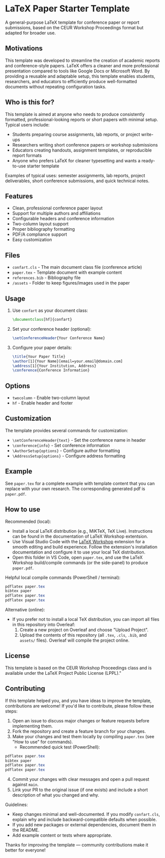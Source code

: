 # LaTeX Paper Starter Template

A general-purpose LaTeX template for conference paper or report submissions, based on the CEUR Workshop Proceedings format but adapted for broader use.

## Motivations

This template was developed to streamline the creation of academic reports and conference-style papers. LaTeX offers a cleaner and more professional presentation compared to tools like Google Docs or Microsoft Word. By providing a reusable and adaptable setup, this template enables students, researchers, and educators to efficiently produce well-formatted documents without repeating configuration tasks.

## Who is this for?

This template is aimed at anyone who needs to produce consistently formatted, professional-looking reports or short papers with minimal setup. Typical users include:

- Students preparing course assignments, lab reports, or project write-ups
- Researchers writing short conference papers or workshop submissions
- Educators creating handouts, assignment templates, or reproducible report formats
- Anyone who prefers LaTeX for cleaner typesetting and wants a ready-to-use starter template

Examples of typical uses: semester assignments, lab reports, project deliverables, short conference submissions, and quick technical notes.

## Features

- Clean, professional conference paper layout
- Support for multiple authors and affiliations
- Configurable headers and conference information
- Two-column layout support
- Proper bibliography formatting
- PDF/A compliance support
- Easy customization

## Files

- `confart.cls` - The main document class file (conference article)
- `paper.tex` - Template document with example content
- `references.bib` - Bibliography file
- `/assets` - Folder to keep figures/images used in the paper

## Usage

1. Use `confart` as your document class:

   ```latex
   \documentclass[hf]{confart}
   ```

2. Set your conference header (optional):

   ```latex
   \setConferenceHeader{Your Conference Name}
   ```

3. Configure your paper details:
   ```latex
   \title{Your Paper Title}
   \author[1]{Your Name}[email=your.email@domain.com]
   \address[1]{Your Institution, Address}
   \conference{Conference Information}
   ```

## Options

- `twocolumn` - Enable two-column layout
- `hf` - Enable header and footer

## Customization

The template provides several commands for customization:

- `\setConferenceHeader{text}` - Set the conference name in header
- `\conference{info}` - Set conference information
- `\AuthorSetup{options}` - Configure author formatting
- `\AddressSetup{options}` - Configure address formatting

## Example

See `paper.tex` for a complete example with template content that you can replace with your own research.
The corresponding generated pdf is `paper.pdf`.

## How to use

Recommended (local):

- Install a local LaTeX distribution (e.g., MiKTeX, TeX Live). Instructions can be found in the documentation of LaTeX Workshop extentsion.
- Use Visual Studio Code with the [LaTeX Workshop](https://marketplace.visualstudio.com/items?itemName=James-Yu.latex-workshop) extension for a smooth editing and build experience. Follow the extension's installation documentation and configure it to use your local TeX distribution.
- Open this folder in VS Code, open `paper.tex`, and use the LaTeX Workshop build/compile commands (or the side-panel) to produce `paper.pdf`.

Helpful local compile commands (PowerShell / terminal):

```powershell
pdflatex paper.tex
bibtex paper
pdflatex paper.tex
pdflatex paper.tex
```

Alternative (online):

- If you prefer not to install a local TeX distribution, you can import all files in this repository into Overleaf:
  1.  Create a new project on Overleaf and choose "Upload Project".
  2.  Upload the contents of this repository (all `.tex`, `.cls`, `.bib`, and `assets/` files). Overleaf will compile the project online.

## License

This template is based on the CEUR Workshop Proceedings class and is available under the LaTeX Project Public License (LPPL)."

## Contributing

If this template helped you, and you have ideas to improve the template, contributions are welcome! If you'd like to contribute, please follow these steps:

1. Open an issue to discuss major changes or feature requests before implementing them.
2. Fork the repository and create a feature branch for your changes.
3. Make your changes and test them locally by compiling `paper.tex` (see "How to use" for commands).
   - Recommended quick test (PowerShell):

```powershell
pdflatex paper.tex
bibtex paper
pdflatex paper.tex
pdflatex paper.tex
```

4. Commit your changes with clear messages and open a pull request against `main`.
5. Link your PR to the original issue (if one exists) and include a short description of what you changed and why.

Guidelines:

- Keep changes minimal and well-documented. If you modify `confart.cls`, explain why and include backward-compatible defaults when possible.
- If you add new packages or external dependencies, document them in the README.
- Add example content or tests where appropriate.

Thanks for improving the template — community contributions make it better for everyone!
